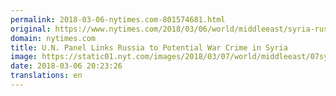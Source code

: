 ```yaml
---
permalink: 2018-03-06-nytimes.com-801574681.html
original: https://www.nytimes.com/2018/03/06/world/middleeast/syria-russia-un-war-crimes.html?partner=rss&amp;emc=rss
domain: nytimes.com
title: U.N. Panel Links Russia to Potential War Crime in Syria
image: https://static01.nyt.com/images/2018/03/07/world/middleeast/07syria/merlin_130060260_fddcc289-d019-4fce-9808-e8dc3a4fb3ee-mediumThreeByTwo440.jpg
date: 2018-03-06 20:23:26
translations: en
---
```


